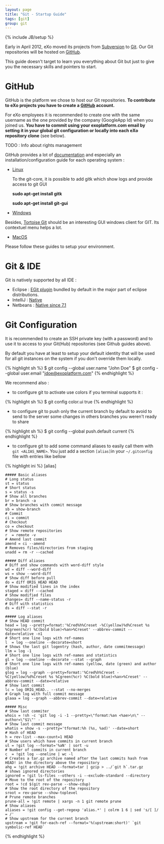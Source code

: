 ```yaml
---
layout: page
title: "Git - Startup Guide"
tags: [git]
group: git
---
```

{% include JB/setup %}

Early in April 2012, eXo moved its projects from [Subversion](https://svn.exoplatform.org) to [Git](http://git-scm.com/).
Our Git repositories will be hosted on [GitHub](https://www.github.com/exoplatform/).

This guide doesn't target to learn you everything about Git but just to give you the necessary skills and pointers to start.

# GitHub

GitHub is the platform we chose to host our Git repositories.
**To contribute to eXo projects you have to create a [GitHub](https://www.github.com/) account.**

For eXo employees it is recommended to create one with the same username as the one provided by the company (GoogleApp Id) when you joined us.
**You have to commit using your exoplatform.com email by setting it in your global git configuration or locally into each eXo repository clone** (see below).

TODO : Info about rights management

GitHub provides a lot of [documentation](http://help.github.com/) and especially an installation/configuration guide for each operating system :

* [Linux](http://help.github.com/linux-set-up-git/)
   
   To the git-core, it is possible to add gitk which show logs and provide access to git GUI
   
   **sudo apt-get install  gitk**
   
   **sudo apt-get install  git-gui**

* [Windows](http://help.github.com/win-set-up-git/) 
 
 Besides, [Tortoise Git](http://drupal.org/node/1082382) should be an interesting GUI windows client for GIT. Its contextuel menu helps a lot.

* [MacOS](http://help.github.com/mac-set-up-git/)

Please follow these guides to setup your environment.

# Git & IDE

Git is natively supported by all IDE :

* Eclipse : [EGit plugin](http://www.eclipse.org/egit/) bundled by default in the major part of eclipse distributions.
* IntelliJ : [Native](http://www.jetbrains.com/idea/webhelp/using-git-integration.html)
* Netbeans : [Native since 7.1](http://netbeans.org/projects/versioncontrol/pages/Git_main)

# Git Configuration

It is recommended to create an SSH private key (with a password) and to use it to access to your Git(Hub) repositories (see Github guides above).

By default you have at least to setup your default identity that will be used for all git instances on the system if you don't override them locally.

{% highlight sh %}
$ git config --global user.name "John Doe"
$ git config --global user.email "jdoe@exoplatform.com"
{% endhighlight %}

We recommend also :

* to configure git to activate use colors if you terminal supports it :

{% highlight sh %}
$ git config color.ui true
{% endhighlight %}

* to configure git to push only the current branch by default to avoid to send to the server some changes in others branches you weren't ready to share

{% highlight sh %}
$ git config --global push.default current
{% endhighlight %}

* to configure git to add some command aliases to easily call them with `git <ALIAS_NAME>`.
You just add a section `[alias]`in your `~/.gitconfig` file with entries like bellow

{% highlight ini %}
[alias]

	##### Basic aliases
	# Long status
	st = status
	# Short status
	s = status -s
	# Show all branches
	br = branch -a
	# Show branches with commit message
	sb = show-branch
	# Commit
	ci = commit
	# Checkout
	co = checkout
    # Show remote repositories
	r  = remote -v
    # Amend last commit
    amend = ci --amend
	# Removes files/directories from staging
	unadd = rm -r --cached

    ##### Diff aliases
	# Diff and show commands with word-diff style
	wd = diff --word-diff
	ws = show --word-diff
	# Show diff before pull
	do = diff ORIG_HEAD HEAD
	# Show modified lines in the index
	staged = diff --cached
	# Show modified files
    changes= diff --name-status -r
	# Diff with statistics
    ds = diff --stat -r

    ##### Log aliases
    # Show HEAD commit
	head = log --pretty=format:'%Cred%h%Creset -%C(yellow)%d%Creset %s %Cgreen(%cr) %C(bold blue)<%an>%Creset' --abbrev-commit --date=relative -n1
	# Short one line logs with ref-names
	l  = log --oneline --decorate=short
	# Shows the last git logentry (hash, author, date commitmessage)
	llm = log -1
	# Short one line logs with ref-names and statistics
	gl = log --oneline --decorate --stat --graph
    # Short one line logs with ref-names (yellow, date (green) and author (blue)
	glog = log --graph --pretty=format:'%Cred%h%Creset -%C(yellow)%d%Creset %s %Cgreen(%cr) %C(bold blue)<%an>%Creset' --abbrev-commit --date=relative
	# Show last commit
	lc = log ORIG_HEAD.. --stat --no-merges
	# Graph log with full commit message
	glaaa = log --graph --abbrev-commit --date=relative

    ##### Misc
	# Show last commiter
	whois = !sh -c 'git log -i -1 --pretty=\"format:%an <%ae>\n\" --author=\"$1\"' -
	# Show last commit message
    whatis = show -s --pretty='tformat:%h (%s, %ad)' --date=short
	# Hash of HEAD
	h = rev-list --max-count=1 HEAD
	# Show users which have commits in current branch
	ul = !git log --format='%aN' | sort -u
	# Number of commits in current branch
	c  = !git log --oneline | wc -l
	# Creates a tar.gz archive named after the last commits hash from HEAD! in the directory above the repository
	ahg = !git archive HEAD --format=tar | gzip > ../`git h`.tar.gz
	# shows ignored directories
	ignored = !git ls-files --others -i --exclude-standard --directory
    # Move to the root of the repository
	root = !cd $(git rev-parse --show-cdup)
	# Show the root directory of the repository
	sroot = rev-parse --show-toplevel
	# Prune remote branches
	prune-all = !git remote | xargs -n 1 git remote prune
	# Show aliases
	aliases = !git config --get-regexp 'alias.*' | colrm 1 6 | sed 's/[ ]/ = /'
	# Show upstream for the current branch
    upstream = !git for-each-ref --format='%(upstream:short)' `git symbolic-ref HEAD`
{% endhighlight %}
